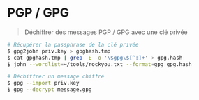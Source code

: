 # PGP / GPG

> Déchiffrer des messages PGP / GPG avec une clé privée

```bash
# Récupérer la passphrase de la clé privée
$ gpg2john priv.key > gpghash.tmp 
$ cat gpghash.tmp | grep -E -o '\$gpg\$[^:]+' > gpg.hash 
$ john --wordlist=~/tools/rockyou.txt --format=gpg gpg.hash 

# Déchiffrer un message chiffré
$ gpg --import priv.key
$ gpg --decrypt message.gpg       
```


